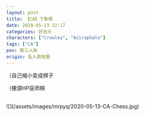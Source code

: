 ```yaml
---
layout: post
title: 【CA】下象棋
date: 2020-05-13 22:17
categories: 好兆头
characters: ["Crowley", "Aziraphale"]
tags: ["CA"]
pov: 第三人称
origin: 名人朋友圈
---
```


（自己缩小变成棋子

（梗源HP巫师棋

<br>
![](/assets/images/mrpyq/2020-05-13-CA-Chess.jpg)
